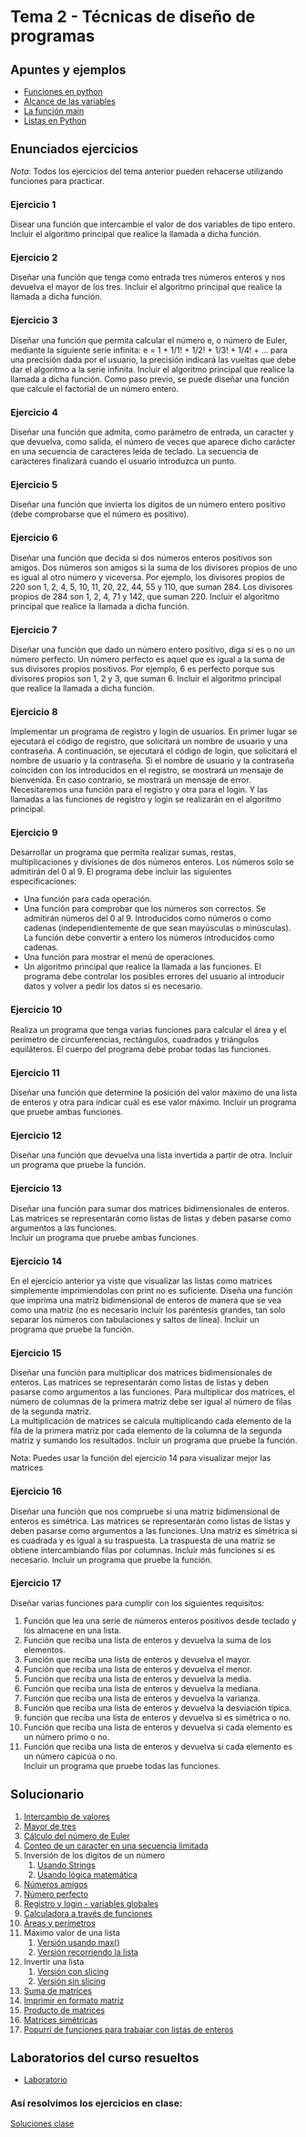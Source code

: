 # Tema 2 - Técnicas de diseño de programas

## Apuntes y ejemplos

- [Funciones en python](./apuntes_y_ejemplos/funciones.py)
- [Alcance de las variables](./apuntes_y_ejemplos/alcance_variables.py)
- [La función main](./apuntes_y_ejemplos/funcion_main.py)
- [Listas en Python](./apuntes_y_ejemplos/listas.py)

## Enunciados ejercicios

*Nota*: Todos los ejercicios del tema anterior pueden rehacerse utilizando funciones para practicar.

### Ejercicio 1

Disear una función que intercambie el valor de dos variables de tipo entero. 
Incluir el algoritmo principal que realice la llamada a dicha función.

### Ejercicio 2

Diseñar una función que tenga como entrada tres números enteros y nos devuelva el mayor de los tres.
Incluir el algoritmo principal que realice la llamada a dicha función.

### Ejercicio 3

Diseñar una función que permita calcular el número e, o número de Euler, mediante la siguiente serie infinita:
e = 1 + 1/1! + 1/2! + 1/3! + 1/4! + ...
para una precisión dada por el usuario, la precisión indicará las vueltas que debe dar el algoritmo a la 
serie infinita. Incluir el algoritmo principal que realice la llamada a dicha función.
Como paso previo, se puede diseñar una función que calcule el factorial de un número entero.

### Ejercicio 4

Diseñar una función que admita, como parámetro de entrada, un caracter y que devuelva, como salida, 
el número de veces que aparece dicho carácter en una secuencia de caracteres leída de teclado.
La secuencia de caracteres finalizará cuando el usuario introduzca un punto.

### Ejercicio 5

Diseñar una función que invierta los dígitos de un número entero positivo (debe comprobarse que el número es positivo).

### Ejercicio 6

Diseñar una función que decida si dos números enteros positivos son amigos.
Dos números son amigos si la suma de los divisores propios de uno es igual al otro número y viceversa.
Por ejemplo, los divisores propios de 220 son 1, 2, 4, 5, 10, 11, 20, 22, 44, 55 y 110, que suman 284.
Los divisores propios de 284 son 1, 2, 4, 71 y 142, que suman 220.
Incluir el algoritmo principal que realice la llamada a dicha función.

### Ejercicio 7

Diseñar una función que dado un número entero positivo, diga si es o no un número perfecto.
Un número perfecto es aquel que es igual a la suma de sus divisores propios positivos.
Por ejemplo, 6 es perfecto porque sus divisores propios son 1, 2 y 3, que suman 6.
Incluir el algoritmo principal que realice la llamada a dicha función.

### Ejercicio 8

Implementar un programa de registro y login de usuarios. En primer lugar se ejecutará el código de registro, que solicitará un nombre de usuario y una  contraseña. A continuación, se ejecutará el código de login, que solicitará
el nombre de usuario y la contraseña. Si el nombre de usuario y la contraseña coinciden con los introducidos en el registro, se mostrará un mensaje de bienvenida. En caso contrario, se mostrará un mensaje de error.
Necesitaremos una función para el registro y otra para el login.
Y las llamadas a las funciones de registro y login se realizarán en el algoritmo principal.

### Ejercicio 9

Desarrollar un programa que permita realizar sumas, restas, multiplicaciones y divisiones de dos números enteros.
Los números solo se admitirán del 0 al 9.
El programa debe incluir las siguientes especificaciones:
- Una función para cada operación.
- Una función para comprobar que los números son correctos. Se admitirán números del 0 al 9. 
Introducidos como números o como cadenas (independientemente de que sean mayúsculas o minúsculas).
La función debe convertir a entero los números introducidos como cadenas.
- Una función para mostrar el menú de operaciones.
- Un algoritmo principal que realice la llamada a las funciones.
El programa debe controlar los posibles errores del usuario al introducir datos y volver a pedir los datos si es necesario.

### Ejercicio 10

Realiza un programa que tenga varias funciones para calcular el área y el perímetro de circunferencias, rectángulos, 
cuadrados y triángulos equiláteros.
El cuerpo del programa debe probar todas las funciones.

### Ejercicio 11

Diseñar una función que determine la posición del valor máximo de una lista de enteros y otra para indicar cuál es ese valor máximo.
Incluir un programa que pruebe ambas funciones.

### Ejercicio 12

Diseñar una función que devuelva una lista invertida a partir de otra.
Incluir un programa que pruebe la función.

### Ejercicio 13

Diseñar una función para sumar dos matrices bidimensionales de enteros.
Las matrices se representarán como listas de listas y deben pasarse como argumentos a las funciones.    
Incluir un programa que pruebe ambas funciones.

### Ejercicio 14

En el ejercicio anterior ya viste que visualizar las listas como matrices simplemente imprimiendolas con print no es suficiente. Diseña una función que imprima una matriz bidimensional de enteros de manera que se vea como una matriz (no es necesario incluir los paréntesis grandes, tan solo separar los números con tabulaciones y saltos de línea). 
Incluir un programa que pruebe la función.

### Ejercicio 15

Diseñar una función para multiplicar dos matrices bidimensionales de enteros.
Las matrices se representarán como listas de listas y deben pasarse como argumentos a las funciones.
Para multiplicar dos matrices, el número de columnas de la primera matriz debe ser igual al número de filas de la segunda matriz.   
La multiplicación de matrices se calcula multiplicando cada elemento de la fila de la  primera matriz por cada elemento de la columna de la segunda matriz y sumando los resultados. 
Incluir un programa que pruebe la función.

Nota: Puedes usar la función del ejercicio 14 para visualizar mejor las matrices

### Ejercicio 16

Diseñar una función que nos compruebe si una matriz bidimensional de enteros es simétrica.
Las matrices se representarán como listas de listas y deben pasarse como argumentos a las funciones.
Una matriz es simétrica si es cuadrada y es igual a su traspuesta.
La traspuesta de una matriz se obtiene intercambiando filas por columnas.
Incluir más funciones si es necesario.
Incluir un programa que pruebe la función.

### Ejercicio 17

Diseñar varias funciones para cumplir con los siguientes requisitos:
1. Función que lea una serie de números enteros positivos desde teclado y los almacene en una lista.
2. Función que reciba una lista de enteros y devuelva la suma de los elementos.
3. Función que reciba una lista de enteros y devuelva el mayor.
4. Función que reciba una lista de enteros y devuelva el menor.
5. Función que reciba una lista de enteros y devuelva la media.
6. Función que reciba una lista de enteros y devuelva la mediana.
7. Función que reciba una lista de enteros y devuelva la varianza.
8. Función que reciba una lista de enteros y devuelva la desviación típica.
9. función que reciba una lista de enteros y devuelva si es simétrica o no.
10. Función que reciba una lista de enteros y devuelva si cada elemento es un número primo o no.    
11. Función que reciba una lista de enteros y devuelva si cada elemento es un número capicúa o no.  
Incluir un programa que pruebe todas las funciones.

## Solucionario

1. [Intercambio de valores](./solucionario/ej1.py)
2. [Mayor de tres](./solucionario/ej2.py)
3. [Cálculo del número de Euler](./solucionario/ej3.py)
4. [Conteo de un caracter en una secuencia limitada](./solucionario/ej4.py)
5. Inversión de los dígitos de un número
   1. [Usando Strings](./solucionario/ej5.py)
   2. [Usando lógica matemática](./solucionario/ej5b.py)
6. [Números amigos](./solucionario/ej6.py)
7. [Número perfecto](./solucionario/ej7.py)
8. [Registro y login - variables globales](./solucionario/ej8.py)
9. [Calculadora a través de funciones](./solucionario/ej9.py)
10. [Áreas y perímetros](./solucionario/ej10.py)
11. Máximo valor de una lista
    1.  [Versión usando max()](./solucionario/ej11.py)
    2.  [Versión recorriendo la lista](./solucionario/ej11b.py)
12. Invertir una lista
    1.  [Versión con slicing](./solucionario/ej12.py)
    2.  [Versión sin slicing](./solucionario/ej12b.py)
13. [Suma de matrices](./solucionario/ej13.py)
14. [Imprimir en formato matriz](./solucionario/ej14.py)
15. [Producto de matrices](./solucionario/ej15.py)
16. [Matrices simétricas](./solucionario/ej16.py)
17. [Popurrí de funciones para trabajar con listas de enteros](./solucionario/ej17.py)

## Laboratorios del curso resueltos

- [Laboratorio ](./labs/)

### Así resolvimos los ejercicios en clase:
[Soluciones clase](./soluciones_clase/)
